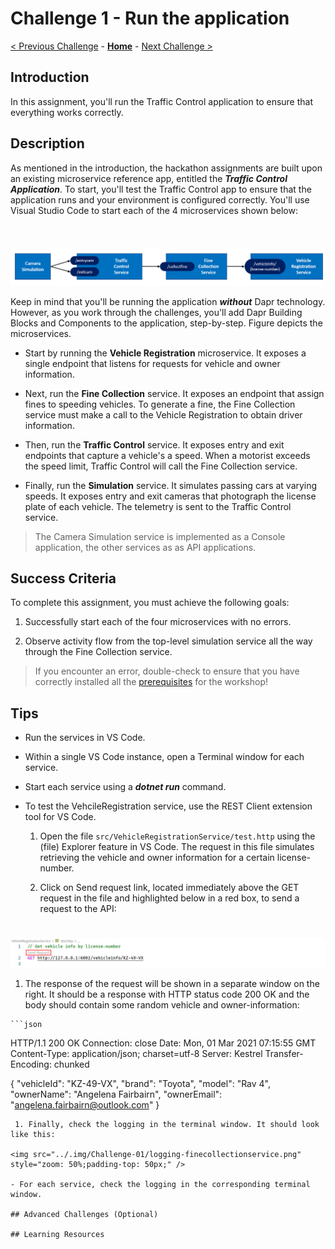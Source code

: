 # Challenge 1 - Run the application

[< Previous Challenge](./Challenge-00.md) - **[Home](../README.md)** - [Next Challenge >](./Challenge-02.md)

## Introduction

In this assignment, you'll run the Traffic Control application to ensure that everything works correctly.

## Description

As mentioned in the introduction, the hackathon assignments are built upon an existing microservice reference app, entitled the ***Traffic Control Application***. To start, you'll test the Traffic Control app to ensure that the application runs and your environment is configured correctly. You'll use Visual Studio Code to start each of the 4 microservices shown below:

<img src="../.img/Challenge-01/services.png" style="zoom: 75%;padding-top: 50px;" />

Keep in mind that you'll be running the application ***without*** Dapr technology. However, as you work through the challenges, you'll add Dapr Building Blocks and Components to the application, step-by-step. Figure depicts the microservices.

- Start by running the **Vehicle Registration** microservice. It exposes a single endpoint that listens for requests for vehicle and owner information.

- Next, run the **Fine Collection** service. It exposes an endpoint that assign fines to speeding vehicles. To generate a fine, the Fine Collection service must make a call to the Vehicle Registration to obtain driver information.

- Then, run the **Traffic Control** service. It exposes entry and exit endpoints that capture a vehicle's a speed. When a motorist exceeds the speed limit, Traffic Control will call the Fine Collection service.
- Finally, run the **Simulation** service. It simulates passing cars at varying speeds. It exposes entry and exit cameras that photograph the license plate of each vehicle. The telemetry is sent to the Traffic Control service.

> The Camera Simulation service is implemented as a Console application, the other services as as API applications.

## Success Criteria

To complete this assignment, you must achieve the following goals:

1. Successfully start each of the four microservices with no errors.

1. Observe activity flow from the top-level simulation service all the way through the Fine Collection service.

  > If you encounter an error, double-check to ensure that you have correctly installed all the [prerequisites](README.md#Prerequisites) for the workshop!  

## Tips

- Run the services in VS Code.

- Within a single VS Code instance, open a Terminal window for each service.

- Start each service using a ***dotnet run*** command.

- To test the VehcileRegistration service, use the REST Client extension tool for VS Code.

  1. Open the file `src/VehicleRegistrationService/test.http` using the (file) Explorer feature in VS Code. The request in this file simulates retrieving the vehicle and owner information for a certain license-number.

  1. Click on Send request link, located immediately above the GET request in the file and highlighted below in a red box, to send a request to the API:
<img src="../.img/Challenge-01/rest-client.png" style="zoom: 50%;padding-top: 50px;" />  

  1. The response of the request will be shown in a separate window on the right. It should be a response with HTTP status code 200 OK and the body should contain some random vehicle and owner-information:
  
    ```json
   HTTP/1.1 200 OK
   Connection: close
   Date: Mon, 01 Mar 2021 07:15:55 GMT
   Content-Type: application/json; charset=utf-8
   Server: Kestrel
   Transfer-Encoding: chunked
   
   {
       "vehicleId": "KZ-49-VX",
       "brand": "Toyota",
       "model": "Rav 4",
       "ownerName": "Angelena Fairbairn",
       "ownerEmail": "angelena.fairbairn@outlook.com"
   }
   ```
    1. Finally, check the logging in the terminal window. It should look like this:

<img src="../.img/Challenge-01/logging-finecollectionservice.png" style="zoom: 50%;padding-top: 50px;" />  

- For each service, check the logging in the corresponding terminal window. 

## Advanced Challenges (Optional)

## Learning Resources
